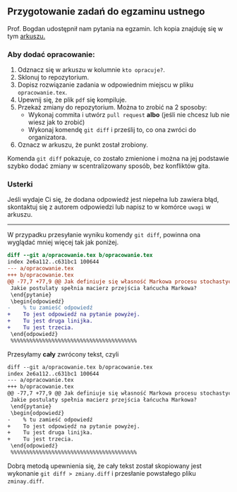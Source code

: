 ## Przygotowanie zadań do egzaminu ustnego

Prof. Bogdan udostępnił nam pytania na egzamin.
Ich kopia znajduję się w tym [arkuszu.](https://docs.google.com/spreadsheets/d/1F0lyvLjYyfNODudUN2nthQ9vvAZUmfRzZxIS6NAlk0s/edit#gid=0)

### Aby dodać opracowanie:
1. Odznacz się w arkuszu w kolumnie `kto opracuje?`.
1. Sklonuj to repozytorium.
1. Dopisz rozwiązanie zadania w odpowiednim miejscu w pliku `opracowanie.tex`.
1. Upewnij się, że plik `pdf` się kompiluje.
1. Przekaż zmiany do repozytorium. Można to zrobić na 2 sposoby:
    - Wykonaj commita i utwórz `pull request` **albo** (jeśli nie chcesz lub nie wiesz jak to zrobić)
    - Wykonaj komendę `git diff` i prześlij to, co ona zwróci do organizatora.
1. Oznacz w arkuszu, że punkt został zrobiony.

Komenda `git diff` pokazuje, co zostało zmienione i można na jej podstawie szybko
dodać zmiany w scentralizowany sposób, bez konfliktów gita.

### Usterki
Jeśli wydaje Ci się, że dodana odpowiedź jest niepełna lub zawiera błąd,
skontaktuj się z autorem odpowiedzi lub napisz to w komórce `uwagi` w arkuszu.


--------

W przypadku przesyłanie wyniku komendy `git diff`,
powinna ona wyglądać mniej więcej tak jak poniżej.
``` diff
diff --git a/opracowanie.tex b/opracowanie.tex
index 2e6a112..c631bc1 100644
--- a/opracowanie.tex
+++ b/opracowanie.tex
@@ -77,7 +77,9 @@ Jak definiuje się własność Markowa procesu stochastycznego?
 Jakie postulaty spełnia macierz przejścia łańcucha Markowa?
 \end{pytanie}
 \begin{odpowiedź}
-    % tu zamieść odpowiedź
+    To jest odpowiedź na pytanie powyżej.
+    Tu jest druga linijka.
+    Tu jest trzecia.
 \end{odpowiedź}
 %%%%%%%%%%%%%%%%%%%%%%%%%%%%%%%%%%%%%%%%

```

Przesyłamy **cały** zwrócony tekst, czyli
``` txt
diff --git a/opracowanie.tex b/opracowanie.tex
index 2e6a112..c631bc1 100644
--- a/opracowanie.tex
+++ b/opracowanie.tex
@@ -77,7 +77,9 @@ Jak definiuje się własność Markowa procesu stochastycznego?
 Jakie postulaty spełnia macierz przejścia łańcucha Markowa?
 \end{pytanie}
 \begin{odpowiedź}
-    % tu zamieść odpowiedź
+    To jest odpowiedź na pytanie powyżej.
+    Tu jest druga linijka.
+    Tu jest trzecia.
 \end{odpowiedź}
 %%%%%%%%%%%%%%%%%%%%%%%%%%%%%%%%%%%%%%%%

```

Dobrą metodą upewnienia się, że cały tekst został skopiowany jest wykonanie
`git diff > zmiany.diff` i przesłanie powstałego pliku `zminay.diff`.
